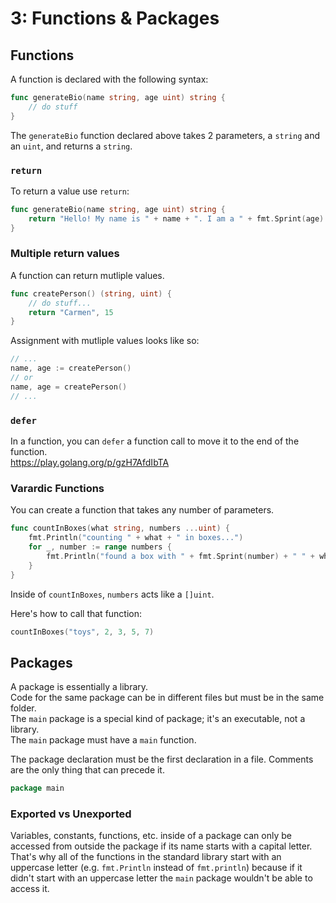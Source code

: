 # 3: Functions & Packages
## Functions
A function is declared with the following syntax:

```go
func generateBio(name string, age uint) string {
	// do stuff
}
```

The `generateBio` function declared above takes 2 parameters, a `string` and an `uint`, and returns a `string`.

### `return`
To return a value use `return`:

```go
func generateBio(name string, age uint) string {
	return "Hello! My name is " + name + ". I am a " + fmt.Sprint(age) + "-year-old."
}
```

### Multiple return values
A function can return mutliple values.

```go
func createPerson() (string, uint) {
	// do stuff...
	return "Carmen", 15
}
```

Assignment with mutliple values looks like so:

```go
// ...
name, age := createPerson()
// or
name, age = createPerson()
// ...
```

### `defer`
In a function, you can `defer` a function call to move it to the end of the function.  
https://play.golang.org/p/gzH7AfdIbTA

### Varardic Functions
You can create a function that takes any number of parameters.

```go
func countInBoxes(what string, numbers ...uint) {
	fmt.Println("counting " + what + " in boxes...")
	for _, number := range numbers {
		fmt.Println("found a box with " + fmt.Sprint(number) + " " + what)
	}
}
```

Inside of `countInBoxes`, `numbers` acts like a `[]uint`.

Here's how to call that function:
```go
countInBoxes("toys", 2, 3, 5, 7)
```

## Packages
A package is essentially a library.  
Code for the same package can be in different files but must be in the same folder.  
The `main` package is a special kind of package; it's an executable, not a library.  
The `main` package must have a `main` function.

The package declaration must be the first declaration in a file. Comments are the only thing that can precede it.

```go
package main
```

### Exported vs Unexported
Variables, constants, functions, etc. inside of a package can only be accessed from outside the package if its name starts
with a capital letter. That's why all of the functions in the standard library start with an uppercase letter (e.g. `fmt.Println`
instead of `fmt.println`) because if it didn't start with an uppercase letter the `main` package wouldn't be able to access it.
